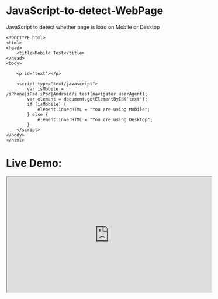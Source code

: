 # JavaScript-to-detect-WebPage
JavaScript to detect whether page is load on Mobile or Desktop

```
<!DOCTYPE html>
<html>
<head>
	<title>Mobile Test</title>
</head>
<body>

	<p id="text"></p>

	<script type="text/javascript">
		var isMobile = /iPhone|iPad|iPod|Android/i.test(navigator.userAgent);
		var element = document.getElementById('text');
		if (isMobile) {
  			element.innerHTML = "You are using Mobile";
		} else {
			element.innerHTML = "You are using Desktop";
		}
	</script>
</body>
</html>

```
# Live Demo:
<iframe width="560" height="315" src="http://nazmulalamshuvo.42web.io/projects/JavaScript-to-detect-WebPage/" title="JavaScript-to-detect-WebPage" ></iframe>
